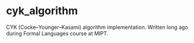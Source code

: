 # cyk_algorithm
CYK (Cocke–Younger–Kasami) algorithm implementation. Written long ago during Formal Languages course at MIPT.
